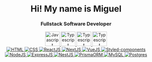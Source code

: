 <div align="center">
  <h4></h4>
  <h1>
    Hi! My name is Miguel
    <h3>Fullstack Software Developer</h3>
  </h1>
</div>  


<div align="center">
  <a href="https://github.com/m1guelsb">  
    <img title="Javascript" src="https://skillicons.dev/icons?i=js" height="48" />
    <img title="Typescript" src="https://skillicons.dev/icons?i=ts" height="48" />
    <img title="Typescript" src="https://skillicons.dev/icons?i=java" height="48" />
    <img title="Typescript" src="https://skillicons.dev/icons?i=spring" height="48" />
    <br/>
    <img title="HTML" src="https://skillicons.dev/icons?i=html" />
    <img title="CSS" src="https://skillicons.dev/icons?i=css" />
    <img title="ReactJS" src="https://skillicons.dev/icons?i=react" />
    <img title="NextJS" src="https://skillicons.dev/icons?i=nextjs" />
    <img title="VueJS" src="https://skillicons.dev/icons?i=tailwind" />
    <img title="Styled-components" src="https://skillicons.dev/icons?i=styledcomponents" />
    <br/>
    <img title="NodeJS" src="https://skillicons.dev/icons?i=nodejs" />
    <img title="ExpressJS" src="https://skillicons.dev/icons?i=express" />
    <img title="NestJS" src="https://skillicons.dev/icons?i=nestjs" />
    <img title="PrismaORM" src="https://skillicons.dev/icons?i=prisma" />
    <img title="MySQL" src="https://skillicons.dev/icons?i=mysql" />
    <img title="Postgres" src="https://skillicons.dev/icons?i=postgres" />
  </a>
</div>
